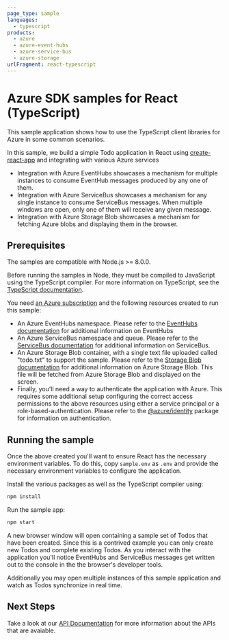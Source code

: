 ```yaml
---
page_type: sample
languages:
  - typescript
products:
  - azure
  - azure-event-hubs
  - azure-service-bus
  - azure-storage
urlFragment: react-typescript
---
```


# Azure SDK samples for React (TypeScript)

This sample application shows how to use the TypeScript client libraries for Azure in some common scenarios.

In this sample, we build a simple Todo application in React using [create-react-app][react] and integrating with various Azure services

- Integration with Azure EventHubs showcases a mechanism for multiple instances to consume EventHub messages produced by any one of them.
- Integration with Azure ServiceBus showcases a mechanism for any single instance to consume ServiceBus messages. When multiple windows are open, only one of them will receive any given message.
- Integration with Azure Storage Blob showcases a mechanism for fetching Azure blobs and displaying them in the browser.

## Prerequisites

The samples are compatible with Node.js >= 8.0.0.

Before running the samples in Node, they must be compiled to JavaScript using the TypeScript compiler. For more information on TypeScript, see the [TypeScript documentation][typescript].

You need [an Azure subscription][freesub] and the following resources created to run this sample:

- An Azure EventHubs namespace. Please refer to the [EventHubs documentation][eventhubs] for additional information on EventHubs
- An Azure ServiceBus namespace and queue. Please refer to the [ServiceBus documentation][servicebus] for additional information on ServiceBus.
- An Azure Storage Blob container, with a single text file uploaded called "todo.txt" to support the sample. Please refer to the [Storage Blob documentation][storageblob] for additional information on Azure Storage Blob. This file will be fetched from Azure Storage Blob and displayed on the screen.
- Finally, you'll need a way to authenticate the application with Azure. This requires some additional setup configuring the correct access permissions to the above resources using either a service principal or a role-based-authentication. Please refer to the [@azure/identity][identity] package for information on authentication.

## Running the sample

Once the above created you'll want to ensure React has the necessary environment variables. To do this, copy `sample.env` as `.env` and provide the necessary environment variables to configure the application.

Install the various packages as well as the TypeScript compiler using:

```bash
npm install
```

Run the sample app:

```bash
npm start
```

A new browser window will open containing a sample set of Todos that have been created. Since this is a contrived example you can only create new Todos and complete existing Todos. As you interact with the application you'll notice EventHubs and ServiceBus messages get written out to the console in the the browser's developer tools.

Additionally you may open multiple instances of this sample application and watch as Todos synchronize in real time.

## Next Steps

Take a look at our [API Documentation][apiref] for more information about the APIs that are avaiable.

[react]: https://create-react-app.dev/
[typescript]: https://www.typescriptlang.org/docs/home.html
[freesub]: https://azure.microsoft.com/free
[eventhubs]: https://docs.microsoft.com/javascript/api/@azure/event-hubs
[servicebus]: https://docs.microsoft.com/javascript/api/@azure/service-bus
[storageblob]: https://docs.microsoft.com/javascript/api/@azure/storage-blob
[identity]: https://docs.microsoft.com/javascript/api/@azure/identity
[apiref]: https://docs.microsoft.com/javascript/api/
